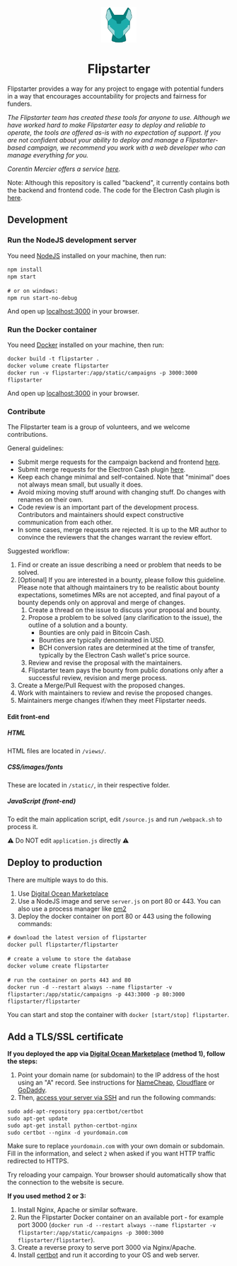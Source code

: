 <div align="center">
  <img src="./static/img/logo-border.svg" height="80">
  <h1>Flipstarter</h1>
</div>

Flipstarter provides a way for any project to engage with potential funders in a way that encourages accountability for projects and fairness for funders.

*The Flipstarter team has created these tools for anyone to use.
Although we have worked hard to make Flipstarter easy to deploy and reliable to operate, the tools are offered as-is with no expectation of support.
If you are not confident about your ability to deploy and manage a Flipstarter-based campaign, we recommend you work with a web developer who can manage everything for you.*

*Corentin Mercier offers a service [here](https://merc1er.com/flipstarter).*

Note: Although this repository is called "backend", it currently contains both the backend and frontend code.
The code for the Electron Cash plugin is [here](https://gitlab.com/flipstarter/flipstarter-electron-cash).


## Development

### Run the NodeJS development server

You need [NodeJS](https://nodejs.org/en/) installed on your machine, then run:

```shell
npm install
npm start

# or on windows:
npm run start-no-debug
```

And open up [localhost:3000](http://localhost:3000) in your browser.

### Run the Docker container

You need [Docker](https://www.docker.com) installed on your machine, then run:

```shell
docker build -t flipstarter .
docker volume create flipstarter
docker run -v flipstarter:/app/static/campaigns -p 3000:3000 flipstarter
```

And open up [localhost:3000](http://localhost:3000) in your browser.

### Contribute

The Flipstarter team is a group of volunteers, and we welcome contributions.

General guidelines:

- Submit merge requests for the campaign backend and frontend [here](https://gitlab.com/flipstarter/backend/-/merge_requests).
- Submit merge requests for the Electron Cash plugin [here](https://gitlab.com/flipstarter/flipstarter-electron-cash/-/merge_requests).
- Keep each change minimal and self-contained. Note that "minimal" does not always mean small, but usually it does.
- Avoid mixing moving stuff around with changing stuff. Do changes with renames on their own.
- Code review is an important part of the development process. Contributors and maintainers should expect constructive communication from each other.
- In some cases, merge requests are rejected. It is up to the MR author to convince the reviewers that the changes warrant the review effort.

Suggested workflow:

1. Find or create an issue describing a need or problem that needs to be solved.
1. [Optional] If you are interested in a bounty, please follow this guideline. Please note that although maintainers try to be realistic about bounty expectations, sometimes MRs are not accepted, and final payout of a bounty depends only on approval and merge of changes.
    1. Create a thread on the issue to discuss your proposal and bounty.
    1. Propose a problem to be solved (any clarification to the issue), the outline of a solution and a bounty.
        - Bounties are only paid in Bitcoin Cash.
        - Bounties are typically denominated in USD.
        - BCH conversion rates are determined at the time of transfer, typically by the Electron Cash wallet's price source.
    1. Review and revise the proposal with the maintainers.
    1. Flipstarter team pays the bounty from public donations only after a successful review, revision and merge process.
1. Create a Merge/Pull Request with the proposed changes.
1. Work with maintainers to review and revise the proposed changes.
1. Maintainers merge changes if/when they meet Flipstarter needs.


#### Edit front-end

##### HTML

HTML files are located in `/views/`.

##### CSS/images/fonts

These are located in `/static/`, in their respective folder.

##### JavaScript (front-end)

To edit the main application script, edit `/source.js` and run `/webpack.sh` to process it.

⚠️ Do NOT edit `application.js` directly ⚠️

## Deploy to production

There are multiple ways to do this.

1. Use [Digital Ocean Marketplace](https://marketplace.digitalocean.com/apps/flipstarter)
2. Use a NodeJS image and serve `server.js` on port 80 or 443. You can also use a process manager like [pm2](https://pm2.keymetrics.io)
3. Deploy the docker container on port 80 or 443 using the following commands:

```
# download the latest version of flipstarter
docker pull flipstarter/flipstarter

# create a volume to store the database
docker volume create flipstarter

# run the container on ports 443 and 80
docker run -d --restart always --name flipstarter -v flipstarter:/app/static/campaigns -p 443:3000 -p 80:3000 flipstarter/flipstarter
```

You can start and stop the container with `docker [start/stop] flipstarter`.

## Add a TLS/SSL certificate

**If you deployed the app via [Digital Ocean Marketplace](https://marketplace.digitalocean.com/apps/flipstarter) (method 1), follow the steps:**

1. Point your domain name (or subdomain) to the IP address of the host using an "A" record. See instructions for [NameCheap](https://www.namecheap.com/support/knowledgebase/article.aspx/319/2237/how-can-i-set-up-an-a-address-record-for-my-domain), [Cloudflare](https://support.cloudways.com/creating-a-record-cloudflare/) or [GoDaddy](https://www.godaddy.com/help/add-an-a-record-19238).
2. Then, [access your server via SSH](https://www.digitalocean.com/docs/droplets/how-to/connect-with-ssh/) and run the following commands:

```shell
sudo add-apt-repository ppa:certbot/certbot
sudo apt-get update
sudo apt-get install python-certbot-nginx
sudo certbot --nginx -d yourdomain.com
```

Make sure to replace `yourdomain.com` with your own domain or subdomain.  
Fill in the information, and select `2` when asked if you want HTTP traffic redirected to HTTPS.

Try reloading your campaign. Your browser should automatically show that the connection to the website is secure.

**If you used method 2 or 3:**

1. Install Nginx, Apache or similar software.
2. Run the Flipstarter Docker container on an available port - for example port 3000 (`docker run -d --restart always --name flipstarter -v flipstarter:/app/static/campaigns -p 3000:3000 flipstarter/flipstarter`).
3. Create a reverse proxy to serve port 3000 via Nginx/Apache.
4. Install [certbot](https://certbot.eff.org) and run it according to your OS and web server.
